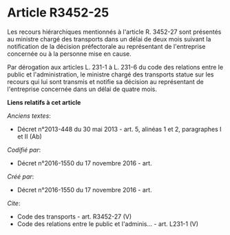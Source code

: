 # Article R3452-25

Les recours hiérarchiques mentionnés à l'article R. 3452-27 sont présentés au ministre chargé des transports dans un délai de
deux mois suivant la notification de la décision préfectorale au représentant de l'entreprise concernée ou à la personne mise
en cause. 

Par dérogation aux articles L. 231-1 à L. 231-6 du code des relations entre le public et l'administration, le ministre chargé
des transports statue sur les recours qui lui sont transmis et notifie sa décision au représentant de l'entreprise concernée
dans un délai de quatre mois.

**Liens relatifs à cet article**

_Anciens textes_:

  - Décret n°2013-448 du 30 mai 2013 - art. 5, alinéas 1 et 2, paragraphes I et II  (Ab)

_Codifié par_:

  - Décret n°2016-1550 du 17 novembre 2016 - art.

_Créé par_:

  - Décret n°2016-1550 du 17 novembre 2016 - art.

_Cite_:

  - Code des transports - art. R3452-27 (V)
  - Code des relations entre le public et l'adminis... - art. L231-1 (V)
